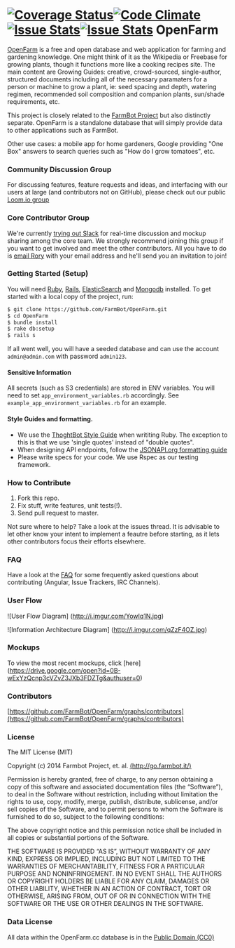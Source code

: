 [![Coverage Status](https://coveralls.io/repos/FarmBot/OpenFarm/badge.png)](https://coveralls.io/r/FarmBot/OpenFarm)[![Code Climate](https://codeclimate.com/github/FarmBot/OpenFarm/badges/gpa.svg)](https://codeclimate.com/github/FarmBot/OpenFarm)[![Issue Stats](http://issuestats.com/github/farmbot/openfarm/badge/pr)](http://issuestats.com/github/farmbot/openfarm)[![Issue Stats](http://issuestats.com/github/farmbot/openfarm/badge/issue)](http://issuestats.com/github/farmbot/openfarm)
OpenFarm
========

[OpenFarm](http://openfarm.cc) is a free and open database and web application for farming and gardening knowledge. One might think of it as the Wikipedia or Freebase for growing plants, though it functions more like a cooking recipes site. The main content are Growing Guides: creative, crowd-sourced, single-author, structured documents including all of the necessary paramaters for a person or machine to grow a plant, ie: seed spacing and depth, watering regimen, recommended soil composition and companion plants, sun/shade requirements, etc.

This project is closely related to the [FarmBot Project](http://go.farmbot.it) but also distinctly separate. OpenFarm is a standalone database that will simply provide data to other applications such as FarmBot.

Other use cases: a mobile app for home gardeners, Google providing "One Box" answers to search queries such as "How do I grow tomatoes", etc.

### Community Discussion Group

For discussing features, feature requests and ideas, and interfacing with our users at large (and contributors not on GitHub), please check out our public [Loom.io group](https://www.loomio.org/g/yWm14fG6/openfarm-community-development-group)

### Core Contributor Group

We're currently [trying out Slack](https://openfarm.slack.com/) for real-time discussion and mockup sharing among the core team. We strongly recommend joining this group if you want to get involved and meet the other contributors. All you have to do is [email Rory](mailto:rory@openfarm.cc) with your email address and he'll send you an invitation to join!

### Getting Started (Setup)

You will need [Ruby](http://www.ruby-lang.org/en/), [Rails](http://rubyonrails.org/), [ElasticSearch](http://www.elasticsearch.org/) and [Mongodb](http://docs.mongodb.org/manual/installation/) installed. To get started with a local copy of the project, run:

```bash
$ git clone https://github.com/FarmBot/OpenFarm.git
$ cd OpenFarm
$ bundle install
$ rake db:setup
$ rails s
```

If all went well, you will have a seeded database and can use the account `admin@admin.com` with password `admin123`.

#### Sensitive Information

All secrets (such as S3 credentials) are stored in ENV variables. You will need to set `app_environment_variables.rb` accordingly. See `example_app_environment_variables.rb` for an example.

#### Style Guides and formatting.

 * We use the [ThoghtBot Style Guide](https://github.com/thoughtbot/guides/tree/master/style) when writiting Ruby. The exception to this is that we use 'single quotes' instead of "double quotes".
 * When designing API endpoints, follow the [JSONAPI.org formatting guide](http://jsonapi.org/format/)
 * Please write specs for your code. We use Rspec as our testing framework.

### How to Contribute

 1. Fork this repo.
 2. Fix stuff, write features, unit tests(!).
 3. Send pull request to master.

Not sure where to help? Take a look at the issues thread. It is advisable to let other know your intent to implement a feautre before starting, as it lets other contributors focus their efforts elsewhere.

### FAQ

Have a look at the [FAQ](https://github.com/FarmBot/OpenFarm/wiki/FAQ) for some frequently asked questions about contributing (Angular, Issue Trackers, IRC Channels).

### User Flow

![User Flow Diagram] (http://i.imgur.com/YowIq1N.jpg)

![Information Architecture Diagram] (http://i.imgur.com/qZzF4OZ.jpg)

### Mockups

To view the most recent mockups, click [here] (https://drive.google.com/open?id=0B-wExYzQcnp3cVZvZ3JXb3FDZTg&authuser=0)

### Contributors

[https://github.com/FarmBot/OpenFarm/graphs/contributors](https://github.com/FarmBot/OpenFarm/graphs/contributors)

### License

The MIT License (MIT)

Copyright (c) 2014 Farmbot Project, et. al. [(http://go.farmbot.it/)](http://go.farmbot.it/)

Permission is hereby granted, free of charge, to any person obtaining a copy of this software and associated documentation files (the “Software”), to deal in the Software without restriction, including without limitation the rights to use, copy, modify, merge, publish, distribute, sublicense, and/or sell copies of the Software, and to permit persons to whom the Software is furnished to do so, subject to the following conditions:

The above copyright notice and this permission notice shall be included in all copies or substantial portions of the Software.

THE SOFTWARE IS PROVIDED “AS IS”, WITHOUT WARRANTY OF ANY KIND, EXPRESS OR IMPLIED, INCLUDING BUT NOT LIMITED TO THE WARRANTIES OF MERCHANTABILITY, FITNESS FOR A PARTICULAR PURPOSE AND NONINFRINGEMENT. IN NO EVENT SHALL THE AUTHORS OR COPYRIGHT HOLDERS BE LIABLE FOR ANY CLAIM, DAMAGES OR OTHER LIABILITY, WHETHER IN AN ACTION OF CONTRACT, TORT OR OTHERWISE, ARISING FROM, OUT OF OR IN CONNECTION WITH THE SOFTWARE OR THE USE OR OTHER DEALINGS IN THE SOFTWARE.

### Data License

All data within the OpenFarm.cc database is in the [Public Domain (CC0)](creativecommons.org/publicdomain/zero/1.0/)
